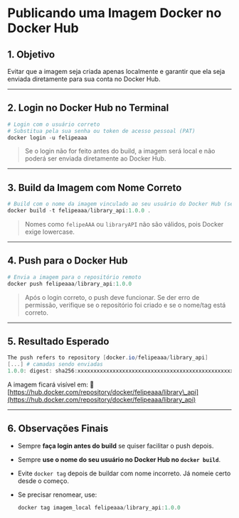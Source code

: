 # Publicando uma Imagem Docker no Docker Hub

## 1. Objetivo

Evitar que a imagem seja criada apenas localmente e garantir que ela seja enviada diretamente para sua conta no Docker Hub.

---

## 2. Login no Docker Hub no Terminal

```powershell
# Login com o usuário correto
# Substitua pela sua senha ou token de acesso pessoal (PAT)
docker login -u felipeaaa
```

> Se o login não for feito antes do build, a imagem será local e não poderá ser enviada diretamente ao Docker Hub.

---

## 3. Build da Imagem com Nome Correto

```powershell
# Build com o nome da imagem vinculado ao seu usuário do Docker Hub (sempre em lowercase)
docker build -t felipeaaa/library_api:1.0.0 .
```

> Nomes como `felipeAAA` ou `libraryAPI` não são válidos, pois Docker exige lowercase.

---

## 4. Push para o Docker Hub

```powershell
# Envia a imagem para o repositório remoto
docker push felipeaaa/library_api:1.0.0
```

> Após o login correto, o push deve funcionar. Se der erro de permissão, verifique se o repositório foi criado e se o nome/tag está correto.

---

## 5. Resultado Esperado

```powershell
The push refers to repository [docker.io/felipeaaa/library_api]
[...] # camadas sendo enviadas
1.0.0: digest: sha256:xxxxxxxxxxxxxxxxxxxxxxxxxxxxxxxxxxxxxxxxxxxxxxxxxxxxxxxxxxxxxxxx size: NNN
```

A imagem ficará visível em:
🔗 [https://hub.docker.com/repository/docker/felipeaaa/library\_api](https://hub.docker.com/repository/docker/felipeaaa/library_api)

---

## 6. Observações Finais


* Sempre **faça login antes do build** se quiser facilitar o push depois.
* Sempre **use o nome do seu usuário no Docker Hub no `docker build`**.
* Evite `docker tag` depois de buildar com nome incorreto. Já nomeie certo desde o começo.
* Se precisar renomear, use:

  ```powershell
  docker tag imagem_local felipeaaa/library_api:1.0.0
  ```
